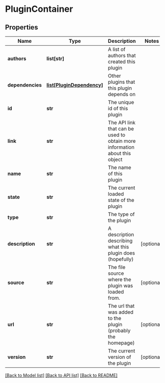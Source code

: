 # PluginContainer

## Properties
Name | Type | Description | Notes
------------ | ------------- | ------------- | -------------
**authors** | **list[str]** | A list of authors that created this plugin | 
**dependencies** | [**list[PluginDependency]**](PluginDependency.md) | Other plugins that this plugin depends on | 
**id** | **str** | The unique id of this plugin | 
**link** | **str** | The API link that can be used to obtain more information about this object | 
**name** | **str** | The name of this plugin | 
**state** | **str** | The current loaded state of the plugin | 
**type** | **str** | The type of the plugin | 
**description** | **str** | A description describing what this plugin does (hopefully) | [optional] 
**source** | **str** | The file source where the plugin was loaded from. | [optional] 
**url** | **str** | The url that was added to the plugin (probably the homepage) | [optional] 
**version** | **str** | The current version of the plugin | [optional] 

[[Back to Model list]](../README.md#documentation-for-models) [[Back to API list]](../README.md#documentation-for-api-endpoints) [[Back to README]](../README.md)


